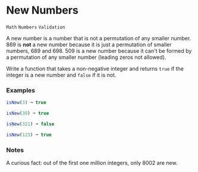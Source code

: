 # New Numbers

`Math` `Numbers` `Validation`

A new number is a number that is not a permutation of any smaller number. 869 is **not** a new number because it is just a permutation of smaller numbers, 689 and 698. 509 is a new number because it can't be formed by a permutation of any smaller number (leading zeros not allowed).

Write a function that takes a non-negative integer and returns `true` if the integer is a new number and `false` if it is not.

### Examples

```js
isNew(3) ➞ true

isNew(30) ➞ true

isNew(321) ➞ false

isNew(123) ➞ true
```

### Notes

A curious fact: out of the first one million integers, only 8002 are new.
